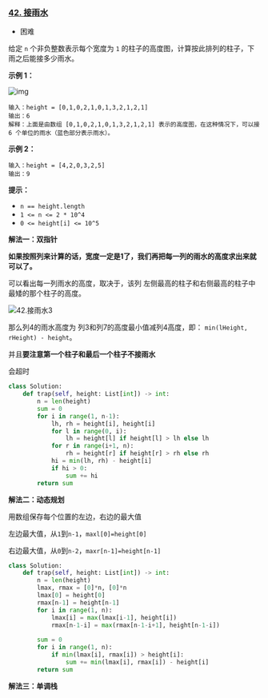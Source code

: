 ### [42. 接雨水](https://leetcode.cn/problems/trapping-rain-water/)

- 困难

给定 `n` 个非负整数表示每个宽度为 `1` 的柱子的高度图，计算按此排列的柱子，下雨之后能接多少雨水。

**示例 1：**

 ![img](https://assets.leetcode-cn.com/aliyun-lc-upload/uploads/2018/10/22/rainwatertrap.png)

```
输入：height = [0,1,0,2,1,0,1,3,2,1,2,1]
输出：6
解释：上面是由数组 [0,1,0,2,1,0,1,3,2,1,2,1] 表示的高度图，在这种情况下，可以接 6 个单位的雨水（蓝色部分表示雨水）。 
```

**示例 2：**

```
输入：height = [4,2,0,3,2,5]
输出：9
```

**提示：**

- `n == height.length`
- `1 <= n <= 2 * 10^4`
- `0 <= height[i] <= 10^5`

**解法一：双指针**

**如果按照列来计算的话，宽度一定是1了，我们再把每一列的雨水的高度求出来就可以了。**

可以看出每一列雨水的高度，取决于，该列 左侧最高的柱子和右侧最高的柱子中最矮的那个柱子的高度。

 ![42.接雨水3](https://img-blog.csdnimg.cn/20210223092732301.png)

那么列4的雨水高度为 列3和列7的高度最小值减列4高度，即： `min(lHeight, rHeight) - height`。

并且**要注意第一个柱子和最后一个柱子不接雨水**

会超时

```python
class Solution:
    def trap(self, height: List[int]) -> int:
        n = len(height)
        sum = 0
        for i in range(1, n-1):
            lh, rh = height[i], height[i]
            for l in range(0, i):
                lh = height[l] if height[l] > lh else lh
            for r in range(i+1, n):
                rh = height[r] if height[r] > rh else rh
            hi = min(lh, rh) - height[i]
            if hi > 0:
                sum += hi
        return sum
```

**解法二：动态规划**

用数组保存每个位置的左边，右边的最大值

左边最大值，从`1`到`n-1`，`maxl[0]=height[0]`

右边最大值，从`0`到`n-2`，`maxr[n-1]=height[n-1]`

```python
class Solution:
    def trap(self, height: List[int]) -> int:
        n = len(height)
        lmax, rmax = [0]*n, [0]*n
        lmax[0] = height[0]
        rmax[n-1] = height[n-1]
        for i in range(1, n):
            lmax[i] = max(lmax[i-1], height[i])
            rmax[n-1-i] = max(rmax[n-1-i+1], height[n-1-i])
        
        sum = 0
        for i in range(1, n):
            if min(lmax[i], rmax[i]) > height[i]:
                sum += min(lmax[i], rmax[i]) - height[i]
        return sum
```

**解法三：单调栈**

